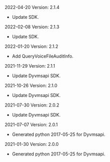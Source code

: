 2022-04-20 Version: 2.1.4
- Update SDK.

2022-02-08 Version: 2.1.3
- Update SDK.

2022-01-20 Version: 2.1.2
- Add QueryVoiceFileAuditInfo.

2021-11-29 Version: 2.1.1
- Update Dyvmsapi SDK.

2021-10-26 Version: 2.1.0
- Update Dyvmsapi SDK.

2021-07-30 Version: 2.0.2
- Update Dyvmsapi SDK.

2021-07-07 Version: 2.0.1
- Generated python 2017-05-25 for Dyvmsapi.

2021-01-30 Version: 2.0.0
- Generated python 2017-05-25 for Dyvmsapi.

